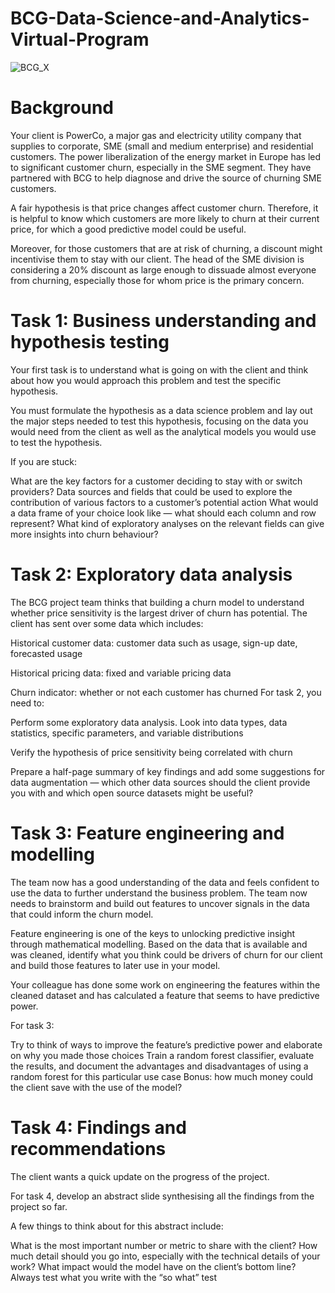 # BCG-Data-Science-and-Analytics-Virtual-Program
![BCG_X](https://github.com/PavanRaju7/BCG-Data-Science-and-Analytics-Virtual-Program/assets/137611634/0c628c67-a529-4fc1-a54e-6f481b57a29a)

# Background
Your client is PowerCo, a major gas and electricity utility company that supplies to corporate, SME (small and medium enterprise) and residential customers. The power liberalization of the energy market in Europe has led to significant customer churn, especially in the SME segment. They have partnered with BCG to help diagnose and drive the source of churning SME customers.

A fair hypothesis is that price changes affect customer churn. Therefore, it is helpful to know which customers are more likely to churn at their current price, for which a good predictive model could be useful.

Moreover, for those customers that are at risk of churning, a discount might incentivise them to stay with our client. The head of the SME division is considering a 20% discount as large enough to dissuade almost everyone from churning, especially those for whom price is the primary concern.

# Task 1: Business understanding and hypothesis testing
Your first task is to understand what is going on with the client and think about how you would approach this problem and test the specific hypothesis.

You must formulate the hypothesis as a data science problem and lay out the major steps needed to test this hypothesis, focusing on the data you would need from the client as well as the analytical models you would use to test the hypothesis.

If you are stuck:

What are the key factors for a customer deciding to stay with or switch providers?
Data sources and fields that could be used to explore the contribution of various factors to a customer’s potential action
What would a data frame of your choice look like — what should each column and row represent?
What kind of exploratory analyses on the relevant fields can give more insights into churn behaviour?

# Task 2: Exploratory data analysis
The BCG project team thinks that building a churn model to understand whether price sensitivity is the largest driver of churn has potential. The client has sent over some data which includes:

Historical customer data: customer data such as usage, sign-up date, forecasted usage

Historical pricing data: fixed and variable pricing data

Churn indicator: whether or not each customer has churned For task 2, you need to:

Perform some exploratory data analysis. Look into data types, data statistics, specific parameters, and variable distributions

Verify the hypothesis of price sensitivity being correlated with churn

Prepare a half-page summary of key findings and add some suggestions for data augmentation — which other data sources should the client provide you with and which open source datasets might be useful?

# Task 3: Feature engineering and modelling
The team now has a good understanding of the data and feels confident to use the data to further understand the business problem. The team now needs to brainstorm and build out features to uncover signals in the data that could inform the churn model.

Feature engineering is one of the keys to unlocking predictive insight through mathematical modelling. Based on the data that is available and was cleaned, identify what you think could be drivers of churn for our client and build those features to later use in your model.

Your colleague has done some work on engineering the features within the cleaned dataset and has calculated a feature that seems to have predictive power.

For task 3:

Try to think of ways to improve the feature’s predictive power and elaborate on why you made those choices
Train a random forest classifier, evaluate the results, and document the advantages and disadvantages of using a random forest for this particular use case
Bonus: how much money could the client save with the use of the model?

# Task 4: Findings and recommendations
The client wants a quick update on the progress of the project.

For task 4, develop an abstract slide synthesising all the findings from the project so far.

A few things to think about for this abstract include:

What is the most important number or metric to share with the client?
How much detail should you go into, especially with the technical details of your work?
What impact would the model have on the client’s bottom line? Always test what you write with the “so what” test

